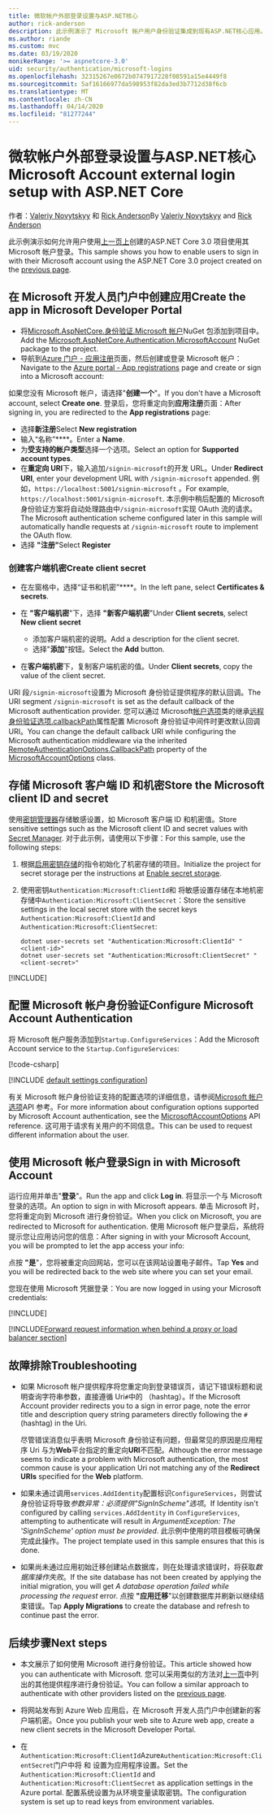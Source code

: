 ```yaml
---
title: 微软帐户外部登录设置与ASP.NET核心
author: rick-anderson
description: 此示例演示了 Microsoft 帐户用户身份验证集成到现有ASP.NET核心应用。
ms.author: riande
ms.custom: mvc
ms.date: 03/19/2020
monikerRange: '>= aspnetcore-3.0'
uid: security/authentication/microsoft-logins
ms.openlocfilehash: 32315267e0672b0747917228f08591a15e4449f8
ms.sourcegitcommit: 5af16166977da598953f82da3ed3b7712d38f6cb
ms.translationtype: MT
ms.contentlocale: zh-CN
ms.lasthandoff: 04/14/2020
ms.locfileid: "81277244"
---
```

# <a name="microsoft-account-external-login-setup-with-aspnet-core"></a><span data-ttu-id="3cfb9-103">微软帐户外部登录设置与ASP.NET核心</span><span class="sxs-lookup"><span data-stu-id="3cfb9-103">Microsoft Account external login setup with ASP.NET Core</span></span>

<span data-ttu-id="3cfb9-104">作者：[Valeriy Novytskyy](https://github.com/01binary) 和 [Rick Anderson](https://twitter.com/RickAndMSFT)</span><span class="sxs-lookup"><span data-stu-id="3cfb9-104">By [Valeriy Novytskyy](https://github.com/01binary) and [Rick Anderson](https://twitter.com/RickAndMSFT)</span></span>

<span data-ttu-id="3cfb9-105">此示例演示如何允许用户使用[上一页上](xref:security/authentication/social/index)创建的ASP.NET Core 3.0 项目使用其 Microsoft 帐户登录。</span><span class="sxs-lookup"><span data-stu-id="3cfb9-105">This sample shows you how to enable users to sign in with their Microsoft account using the ASP.NET Core 3.0 project created on the [previous page](xref:security/authentication/social/index).</span></span>

## <a name="create-the-app-in-microsoft-developer-portal"></a><span data-ttu-id="3cfb9-106">在 Microsoft 开发人员门户中创建应用</span><span class="sxs-lookup"><span data-stu-id="3cfb9-106">Create the app in Microsoft Developer Portal</span></span>

* <span data-ttu-id="3cfb9-107">将[Microsoft.AspNetCore.身份验证.Microsoft 帐户](https://www.nuget.org/packages/Microsoft.AspNetCore.Authentication.MicrosoftAccount/)NuGet 包添加到项目中。</span><span class="sxs-lookup"><span data-stu-id="3cfb9-107">Add the [Microsoft.AspNetCore.Authentication.MicrosoftAccount](https://www.nuget.org/packages/Microsoft.AspNetCore.Authentication.MicrosoftAccount/) NuGet package to the project.</span></span>
* <span data-ttu-id="3cfb9-108">导航到[Azure 门户 - 应用注册](https://go.microsoft.com/fwlink/?linkid=2083908)页面，然后创建或登录 Microsoft 帐户：</span><span class="sxs-lookup"><span data-stu-id="3cfb9-108">Navigate to the [Azure portal - App registrations](https://go.microsoft.com/fwlink/?linkid=2083908) page and create or sign into a Microsoft account:</span></span>

<span data-ttu-id="3cfb9-109">如果您没有 Microsoft 帐户，请选择"**创建一个**"。</span><span class="sxs-lookup"><span data-stu-id="3cfb9-109">If you don't have a Microsoft account, select **Create one**.</span></span> <span data-ttu-id="3cfb9-110">登录后，您将重定向到**应用注册**页面：</span><span class="sxs-lookup"><span data-stu-id="3cfb9-110">After signing in, you are redirected to the **App registrations** page:</span></span>

* <span data-ttu-id="3cfb9-111">选择**新注册**</span><span class="sxs-lookup"><span data-stu-id="3cfb9-111">Select **New registration**</span></span>
* <span data-ttu-id="3cfb9-112">输入“名称”\*\*\*\*。</span><span class="sxs-lookup"><span data-stu-id="3cfb9-112">Enter a **Name**.</span></span>
* <span data-ttu-id="3cfb9-113">为**受支持的帐户类型**选择一个选项。</span><span class="sxs-lookup"><span data-stu-id="3cfb9-113">Select an option for **Supported account types**.</span></span>  <!-- Accounts for any org work with MS domain accounts. Most folks probably want the last option, personal MS accounts. It took 24 hours after setting this up for the keys to work -->
* <span data-ttu-id="3cfb9-114">在**重定向 URI**下，输入追加`/signin-microsoft`的开发 URL。</span><span class="sxs-lookup"><span data-stu-id="3cfb9-114">Under **Redirect URI**, enter your development URL with `/signin-microsoft` appended.</span></span> <span data-ttu-id="3cfb9-115">例如，`https://localhost:5001/signin-microsoft` 。</span><span class="sxs-lookup"><span data-stu-id="3cfb9-115">For example, `https://localhost:5001/signin-microsoft`.</span></span> <span data-ttu-id="3cfb9-116">本示例中稍后配置的 Microsoft 身份验证方案将自动处理路由中`/signin-microsoft`实现 OAuth 流的请求。</span><span class="sxs-lookup"><span data-stu-id="3cfb9-116">The Microsoft authentication scheme configured later in this sample will automatically handle requests at `/signin-microsoft` route to implement the OAuth flow.</span></span>
* <span data-ttu-id="3cfb9-117">选择 **"注册"**</span><span class="sxs-lookup"><span data-stu-id="3cfb9-117">Select **Register**</span></span>

### <a name="create-client-secret"></a><span data-ttu-id="3cfb9-118">创建客户端机密</span><span class="sxs-lookup"><span data-stu-id="3cfb9-118">Create client secret</span></span>

* <span data-ttu-id="3cfb9-119">在左窗格中，选择“证书和机密”\*\*\*\*。</span><span class="sxs-lookup"><span data-stu-id="3cfb9-119">In the left pane, select **Certificates & secrets**.</span></span>
* <span data-ttu-id="3cfb9-120">在 **"客户端机密**"下，选择 **"新客户端机密**"</span><span class="sxs-lookup"><span data-stu-id="3cfb9-120">Under **Client secrets**, select **New client secret**</span></span>

  * <span data-ttu-id="3cfb9-121">添加客户端机密的说明。</span><span class="sxs-lookup"><span data-stu-id="3cfb9-121">Add a description for the client secret.</span></span>
  * <span data-ttu-id="3cfb9-122">选择"**添加**"按钮。</span><span class="sxs-lookup"><span data-stu-id="3cfb9-122">Select the **Add** button.</span></span>

* <span data-ttu-id="3cfb9-123">在**客户端机密**下，复制客户端机密的值。</span><span class="sxs-lookup"><span data-stu-id="3cfb9-123">Under **Client secrets**, copy the value of the client secret.</span></span>

<span data-ttu-id="3cfb9-124">URI 段`/signin-microsoft`设置为 Microsoft 身份验证提供程序的默认回调。</span><span class="sxs-lookup"><span data-stu-id="3cfb9-124">The URI segment `/signin-microsoft` is set as the default callback of the Microsoft authentication provider.</span></span> <span data-ttu-id="3cfb9-125">您可以通过 Microsoft[帐户选项](/dotnet/api/microsoft.aspnetcore.authentication.microsoftaccount.microsoftaccountoptions)类的继承[远程身份验证选项.callbackPath](/dotnet/api/microsoft.aspnetcore.authentication.remoteauthenticationoptions.callbackpath)属性配置 Microsoft 身份验证中间件时更改默认回调 URI。</span><span class="sxs-lookup"><span data-stu-id="3cfb9-125">You can change the default callback URI while configuring the Microsoft authentication middleware via the inherited [RemoteAuthenticationOptions.CallbackPath](/dotnet/api/microsoft.aspnetcore.authentication.remoteauthenticationoptions.callbackpath) property of the [MicrosoftAccountOptions](/dotnet/api/microsoft.aspnetcore.authentication.microsoftaccount.microsoftaccountoptions) class.</span></span>

## <a name="store-the-microsoft-client-id-and-secret"></a><span data-ttu-id="3cfb9-126">存储 Microsoft 客户端 ID 和机密</span><span class="sxs-lookup"><span data-stu-id="3cfb9-126">Store the Microsoft client ID and secret</span></span>

<span data-ttu-id="3cfb9-127">使用[密钥管理器](xref:security/app-secrets)存储敏感设置，如 Microsoft 客户端 ID 和机密值。</span><span class="sxs-lookup"><span data-stu-id="3cfb9-127">Store sensitive settings such as the Microsoft client ID and secret values with [Secret Manager](xref:security/app-secrets).</span></span> <span data-ttu-id="3cfb9-128">对于此示例，请使用以下步骤：</span><span class="sxs-lookup"><span data-stu-id="3cfb9-128">For this sample, use the following steps:</span></span>

1. <span data-ttu-id="3cfb9-129">根据[启用密钥存储](xref:security/app-secrets#enable-secret-storage)的指令初始化了机密存储的项目。</span><span class="sxs-lookup"><span data-stu-id="3cfb9-129">Initialize the project for secret storage per the instructions at [Enable secret storage](xref:security/app-secrets#enable-secret-storage).</span></span>
1. <span data-ttu-id="3cfb9-130">使用密钥`Authentication:Microsoft:ClientId`和 将敏感设置存储在本地机密存储中`Authentication:Microsoft:ClientSecret`：</span><span class="sxs-lookup"><span data-stu-id="3cfb9-130">Store the sensitive settings in the local secret store with the secret keys `Authentication:Microsoft:ClientId` and `Authentication:Microsoft:ClientSecret`:</span></span>

    ```dotnetcli
    dotnet user-secrets set "Authentication:Microsoft:ClientId" "<client-id>"
    dotnet user-secrets set "Authentication:Microsoft:ClientSecret" "<client-secret>"
    ```

[!INCLUDE[](~/includes/environmentVarableColon.md)]

## <a name="configure-microsoft-account-authentication"></a><span data-ttu-id="3cfb9-131">配置 Microsoft 帐户身份验证</span><span class="sxs-lookup"><span data-stu-id="3cfb9-131">Configure Microsoft Account Authentication</span></span>

<span data-ttu-id="3cfb9-132">将 Microsoft 帐户服务添加到`Startup.ConfigureServices`：</span><span class="sxs-lookup"><span data-stu-id="3cfb9-132">Add the Microsoft Account service to the `Startup.ConfigureServices`:</span></span>

[!code-csharp[](~/security/authentication/social/social-code/3.x/StartupMS3x.cs?name=snippet&highlight=10-14)]

[!INCLUDE [default settings configuration](includes/default-settings.md)]

<span data-ttu-id="3cfb9-133">有关 Microsoft 帐户身份验证支持的配置选项的详细信息，请参阅[Microsoft 帐户选项](/dotnet/api/microsoft.aspnetcore.builder.microsoftaccountoptions)API 参考。</span><span class="sxs-lookup"><span data-stu-id="3cfb9-133">For more information about configuration options supported by Microsoft Account authentication, see the [MicrosoftAccountOptions](/dotnet/api/microsoft.aspnetcore.builder.microsoftaccountoptions) API reference.</span></span> <span data-ttu-id="3cfb9-134">这可用于请求有关用户的不同信息。</span><span class="sxs-lookup"><span data-stu-id="3cfb9-134">This can be used to request different information about the user.</span></span>

## <a name="sign-in-with-microsoft-account"></a><span data-ttu-id="3cfb9-135">使用 Microsoft 帐户登录</span><span class="sxs-lookup"><span data-stu-id="3cfb9-135">Sign in with Microsoft Account</span></span>

<span data-ttu-id="3cfb9-136">运行应用并单击"**登录**"。</span><span class="sxs-lookup"><span data-stu-id="3cfb9-136">Run the app and click **Log in**.</span></span> <span data-ttu-id="3cfb9-137">将显示一个与 Microsoft 登录的选项。</span><span class="sxs-lookup"><span data-stu-id="3cfb9-137">An option to sign in with Microsoft appears.</span></span> <span data-ttu-id="3cfb9-138">单击 Microsoft 时，您将重定向到 Microsoft 进行身份验证。</span><span class="sxs-lookup"><span data-stu-id="3cfb9-138">When you click on Microsoft, you are redirected to Microsoft for authentication.</span></span> <span data-ttu-id="3cfb9-139">使用 Microsoft 帐户登录后，系统将提示您让应用访问您的信息：</span><span class="sxs-lookup"><span data-stu-id="3cfb9-139">After signing in with your Microsoft Account, you will be prompted to let the app access your info:</span></span>

<span data-ttu-id="3cfb9-140">点按 **"是**"，您将被重定向回网站，您可以在该网站设置电子邮件。</span><span class="sxs-lookup"><span data-stu-id="3cfb9-140">Tap **Yes** and you will be redirected back to the web site where you can set your email.</span></span>

<span data-ttu-id="3cfb9-141">您现在使用 Microsoft 凭据登录：</span><span class="sxs-lookup"><span data-stu-id="3cfb9-141">You are now logged in using your Microsoft credentials:</span></span>

[!INCLUDE[](includes/chain-auth-providers.md)]

[!INCLUDE[Forward request information when behind a proxy or load balancer section](includes/forwarded-headers-middleware.md)]

## <a name="troubleshooting"></a><span data-ttu-id="3cfb9-142">故障排除</span><span class="sxs-lookup"><span data-stu-id="3cfb9-142">Troubleshooting</span></span>

* <span data-ttu-id="3cfb9-143">如果 Microsoft 帐户提供程序将您重定向到登录错误页，请记下错误标题和说明查询字符串参数，直接遵循 Uri`#`中的 （hashtag）。</span><span class="sxs-lookup"><span data-stu-id="3cfb9-143">If the Microsoft Account provider redirects you to a sign in error page, note the error title and description query string parameters directly following the `#` (hashtag) in the Uri.</span></span>

  <span data-ttu-id="3cfb9-144">尽管错误消息似乎表明 Microsoft 身份验证有问题，但最常见的原因是应用程序 Uri 与为**Web**平台指定的重定向**URI**不匹配。</span><span class="sxs-lookup"><span data-stu-id="3cfb9-144">Although the error message seems to indicate a problem with Microsoft authentication, the most common cause is your application Uri not matching any of the **Redirect URIs** specified for the **Web** platform.</span></span>
* <span data-ttu-id="3cfb9-145">如果未通过调用`services.AddIdentity`配置标识`ConfigureServices`，则尝试身份验证将导致*参数异常：必须提供"SignInScheme"选项*。</span><span class="sxs-lookup"><span data-stu-id="3cfb9-145">If Identity isn't configured by calling `services.AddIdentity` in `ConfigureServices`, attempting to authenticate will result in *ArgumentException: The 'SignInScheme' option must be provided*.</span></span> <span data-ttu-id="3cfb9-146">此示例中使用的项目模板可确保完成此操作。</span><span class="sxs-lookup"><span data-stu-id="3cfb9-146">The project template used in this sample ensures that this is done.</span></span>
* <span data-ttu-id="3cfb9-147">如果尚未通过应用初始迁移创建站点数据库，则在处理请求错误时，将获取*数据库操作失败*。</span><span class="sxs-lookup"><span data-stu-id="3cfb9-147">If the site database has not been created by applying the initial migration, you will get *A database operation failed while processing the request* error.</span></span> <span data-ttu-id="3cfb9-148">点按 **"应用迁移**"以创建数据库并刷新以继续结束错误。</span><span class="sxs-lookup"><span data-stu-id="3cfb9-148">Tap **Apply Migrations** to create the database and refresh to continue past the error.</span></span>

## <a name="next-steps"></a><span data-ttu-id="3cfb9-149">后续步骤</span><span class="sxs-lookup"><span data-stu-id="3cfb9-149">Next steps</span></span>

* <span data-ttu-id="3cfb9-150">本文展示了如何使用 Microsoft 进行身份验证。</span><span class="sxs-lookup"><span data-stu-id="3cfb9-150">This article showed how you can authenticate with Microsoft.</span></span> <span data-ttu-id="3cfb9-151">您可以采用类似的方法对[上一页](xref:security/authentication/social/index)中列出的其他提供程序进行身份验证。</span><span class="sxs-lookup"><span data-stu-id="3cfb9-151">You can follow a similar approach to authenticate with other providers listed on the [previous page](xref:security/authentication/social/index).</span></span>

* <span data-ttu-id="3cfb9-152">将网站发布到 Azure Web 应用后，在 Microsoft 开发人员门户中创建新的客户端机密。</span><span class="sxs-lookup"><span data-stu-id="3cfb9-152">Once you publish your web site to Azure web app, create a new client secrets in the Microsoft Developer Portal.</span></span>

* <span data-ttu-id="3cfb9-153">在`Authentication:Microsoft:ClientId`Azure`Authentication:Microsoft:ClientSecret`门户中将 和 设置为应用程序设置。</span><span class="sxs-lookup"><span data-stu-id="3cfb9-153">Set the `Authentication:Microsoft:ClientId` and `Authentication:Microsoft:ClientSecret` as application settings in the Azure portal.</span></span> <span data-ttu-id="3cfb9-154">配置系统设置为从环境变量读取密钥。</span><span class="sxs-lookup"><span data-stu-id="3cfb9-154">The configuration system is set up to read keys from environment variables.</span></span>
